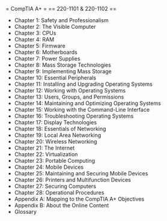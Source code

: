 = CompTIA A+ =
== 220-1101 & 220-1102 ==
- Chapter 1: Safety and Professionalism
- Chapter 2: The Visible Computer
- Chapter 3: CPUs
- Chapter 4: RAM
- Chapter 5: Firmware
- Chapter 6: Motherboards
- Chapter 7: Power Supplies
- Chapter 8: Mass Storage Technologies
- Chapter 9: Implementing Mass Storage
- Chapter 10: Essential Peripherals
- Chapter 11: Installing and Upgrading Operating Systems
- Chapter 12: Working with Operating Systems
- Chapter 13: Users, Groups, and Permissions
- Chapter 14: Maintaining and Optimizing Operating Systems
- Chapter 15: Working with the Command-Line Interface
- Chapter 16: Troubleshooting Operating Systems
- Chapter 17: Display Technologies
- Chapter 18: Essentials of Networking
- Chapter 19: Local Area Networking
- Chapter 20: Wireless Networking
- Chapter 21: The Internet
- Chapter 22: Virtualization
- Chapter 23: Portable Computing
- Chapter 24: Mobile Devices
- Chapter 25: Maintaining and Securing Mobile Devices
- Chapter 26: Printers and Multifunction Devices
- Chapter 27: Securing Computers
- Chapter 28: Operational Procedures
- Appendix A: Mapping to the CompTIA A+ Objectives
- Appendix B: About the Online Content
- Glossary